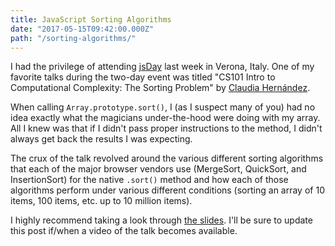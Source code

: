 ```yaml
---
title: JavaScript Sorting Algorithms
date: "2017-05-15T09:42:00.000Z"
path: "/sorting-algorithms/"
---
```


I had the privilege of attending [jsDay](https://2017.jsday.it/) last week in Verona, Italy. One of my favorite talks during the two-day event was titled "CS101 Intro to Computational Complexity: The Sorting Problem" by [Claudia Hernández](https://twitter.com/koste4).

When calling `Array.prototype.sort()`, I (as I suspect many of you) had no idea exactly what the magicians under-the-hood were doing with my array. All I knew was that if I didn't pass proper instructions to the method, I didn't always get back the results I was expecting.

The crux of the talk revolved around the various different sorting algorithms that each of the major browser vendors use (MergeSort, QuickSort, and InsertionSort) for the native `.sort()` method and how each of those algorithms perform under various different conditions (sorting an array of 10 items, 100 items, etc. up to 10 million items).

I highly recommend taking a look through [the slides](https://speakerdeck.com/claudiahdz/cs101-intro-to-computational-complexity-the-sorting-problem). I'll be sure to update this post if/when a video of the talk becomes available.